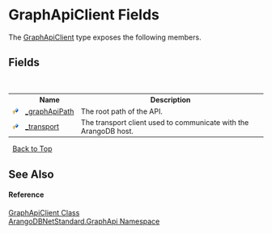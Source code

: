 # GraphApiClient Fields
 

The <a href="fbeb06c2-7ca5-a17a-b0c2-96abac64dfaa">GraphApiClient</a> type exposes the following members.


## Fields
&nbsp;<table><tr><th></th><th>Name</th><th>Description</th></tr><tr><td>![Protected field](media/protfield.gif "Protected field")</td><td><a href="9a4a2ec8-97a9-692c-be6b-8d9f0aa35b91">_graphApiPath</a></td><td>
The root path of the API.</td></tr><tr><td>![Protected field](media/protfield.gif "Protected field")</td><td><a href="b1cd0079-6ceb-af48-0ffb-1c7689963ee6">_transport</a></td><td>
The transport client used to communicate with the ArangoDB host.</td></tr></table>&nbsp;
<a href="#graphapiclient-fields">Back to Top</a>

## See Also


#### Reference
<a href="fbeb06c2-7ca5-a17a-b0c2-96abac64dfaa">GraphApiClient Class</a><br /><a href="5db3e172-88fa-722f-6e7f-25b7310b3db3">ArangoDBNetStandard.GraphApi Namespace</a><br />